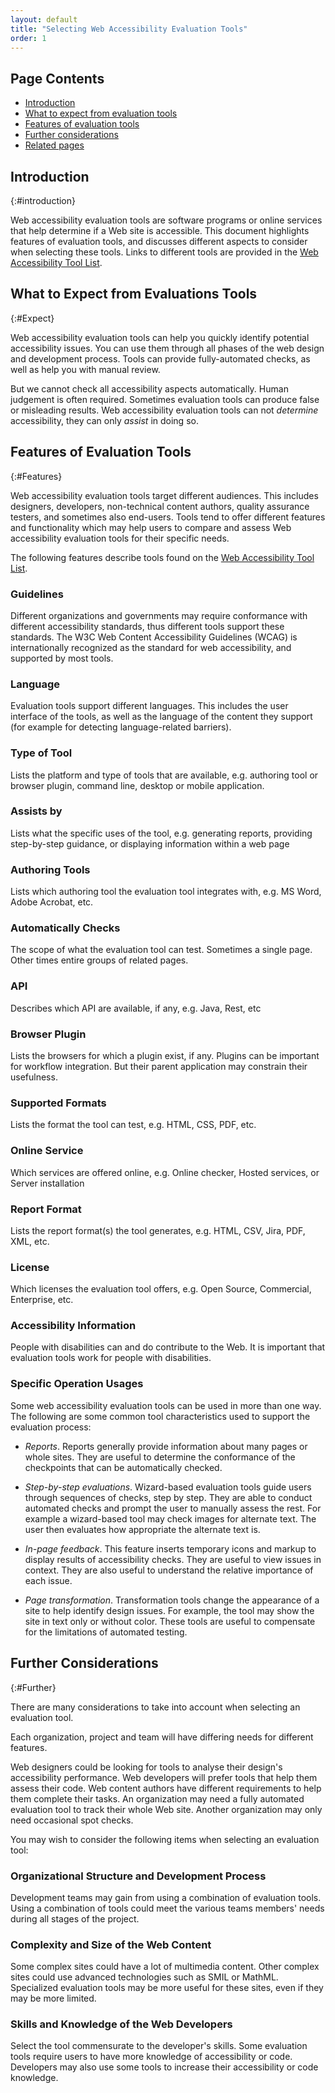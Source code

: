 ```yaml
---
layout: default
title: "Selecting Web Accessibility Evaluation Tools"
order: 1
---
```


## Page Contents

-   [Introduction](#introduction)
-   [What to expect from evaluation tools](#expect)
-   [Features of evaluation tools](#features)
-  [Further considerations](#further)
-   [Related pages](#related)


## Introduction
{:#introduction}

Web accessibility evaluation tools are software programs or online services that help determine if a Web site is accessible. This document highlights features of evaluation tools, and discusses different aspects to consider when selecting these tools. Links to different tools are provided in the [Web Accessibility Tool List](https://www.w3.org/WAI/ER/tools/).

## What to Expect from Evaluations Tools
{:#Expect}

Web accessibility evaluation tools can help you quickly identify potential accessibility issues. You can use them through all phases of the web design and development process. Tools can provide fully-automated checks, as well as help you with manual review.

But we cannot check all accessibility aspects automatically. Human judgement is often required. Sometimes evaluation tools can produce false or misleading results. Web accessibility evaluation tools can not *determine* accessibility, they can only *assist* in doing so.

## Features of Evaluation Tools
{:#Features}

Web accessibility evaluation tools target different audiences. This includes designers, developers, non-technical content authors, quality assurance testers, and sometimes also end-users. Tools tend to offer different features and functionality which may help users to compare and assess Web accessibility evaluation tools for their specific needs.

The following features describe tools found on the [Web Accessibility Tool List](https://www.w3.org/WAI/ER/tools/).

### Guidelines

Different organizations and governments may require conformance with different accessibility standards, thus different tools support these standards. The W3C Web Content Accessibility Guidelines (WCAG) is internationally recognized as the standard for web accessibility, and supported by most tools.

### Language

Evaluation tools support different languages. This includes the user interface of the tools, as well as the language of the content they support (for example for detecting language-related barriers).

### Type of Tool

Lists the platform and type of tools that are available, e.g. authoring tool or browser plugin, command line, desktop or mobile application.

### Assists by

Lists what the specific uses of the tool, e.g. generating reports, providing step-by-step guidance, or displaying information within a web page

### Authoring Tools

Lists which authoring tool the evaluation tool integrates with, e.g. MS Word, Adobe Acrobat, etc.

### Automatically Checks

The scope of what the evaluation tool can test. Sometimes a single page. Other times entire groups of related pages.

### API

Describes which API are available, if any, e.g. Java, Rest, etc

### Browser Plugin

Lists the browsers for which a plugin exist, if any. Plugins can be important for workflow integration. But their parent application may constrain their usefulness.


### Supported Formats

Lists the format the tool can test, e.g. HTML, CSS, PDF, etc.

### Online Service

Which services are offered online, e.g. Online checker, Hosted services, or Server installation

### Report Format

Lists the report format(s) the tool generates, e.g. HTML, CSV, Jira, PDF, XML, etc. 

### License

Which licenses the evaluation tool offers, e.g. Open Source, Commercial, Enterprise, etc.

### Accessibility Information

People with disabilities can and do contribute to the Web. It is important that evaluation tools work for people with disabilities.

### Specific Operation Usages

Some web accessibility evaluation tools can be used in more than one way. The following are some common tool characteristics used to support the evaluation process:

- *Reports*. Reports generally provide information about many pages or whole sites. They are useful to determine the conformance of the checkpoints that can be automatically checked.

- *Step-by-step evaluations*. Wizard-based evaluation tools guide users through sequences of checks, step by step. They are able to conduct automated checks and prompt the user to manually assess the rest. For example a wizard-based tool may check images for alternate text. The user then evaluates how appropriate the alternate text is.

- *In-page feedback*. This feature inserts temporary icons and markup to display results of accessibility checks. They are useful to view issues in context. They are also useful to understand the relative importance of each issue.

- *Page transformation*. Transformation tools change the appearance of a site to help identify design issues. For example, the tool may show the site in text only or without color. These tools are useful to compensate for the limitations of automated testing.

## Further Considerations
{:#Further}

There are many considerations to take into account when selecting an evaluation tool.

Each organization, project and team will have differing needs for different features.

Web designers could be looking for tools to analyse their design's accessibility performance. Web developers will prefer tools that help them assess their code. Web content authors have different requirements to help them complete their tasks. An organization may need a fully automated evaluation tool to track their whole Web site. Another organization may only need occasional spot checks.

You may wish to consider the following items when selecting an evaluation tool:

### Organizational Structure and Development Process

Development teams may gain from using a combination of evaluation tools. Using a combination of tools could meet the various teams members' needs during all stages of the project.

### Complexity and Size of the Web Content

Some complex sites could have a lot of multimedia content. Other complex sites could use advanced technologies such as SMIL or MathML. Specialized evaluation tools may be more useful for these sites, even if they may be more limited. 

### Skills and Knowledge of the Web Developers

Select the tool commensurate to the developer's skills. Some evaluation tools require users to have more knowledge of accessibility or code. Developers may also use some tools to increase their accessibility or code knowledge.
